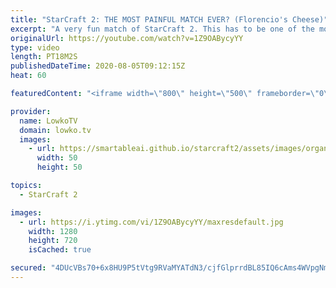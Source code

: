 ```yaml
---
title: "StarCraft 2: THE MOST PAINFUL MATCH EVER? (Florencio's Cheese)"
excerpt: "A very fun match of StarCraft 2. This has to be one of the most painful and smartest games of StarCraft I've casted. In this game Florencio combines two flavours of cheese to create the perfect early game push.  Florencio on Twitch: http://twitch.tv/florenciosc  Get more videos & support my work: http://www.patreon.com/lowkotv"
originalUrl: https://youtube.com/watch?v=1Z9OABycyYY
type: video
length: PT18M2S
publishedDateTime: 2020-08-05T09:12:15Z
heat: 60

featuredContent: "<iframe width=\"800\" height=\"500\" frameborder=\"0\" src=\"https://www.youtube.com/embed/1Z9OABycyYY\" allow=\"accelerometer; autoplay; encrypted-media; gyroscope; picture-in-picture\" allowfullscreen></iframe>"

provider:
  name: LowkoTV
  domain: lowko.tv
  images:
    - url: https://smartableai.github.io/starcraft2/assets/images/organizations/lowko.tv-50x50.jpg
      width: 50
      height: 50

topics:
  - StarCraft 2

images:
  - url: https://i.ytimg.com/vi/1Z9OABycyYY/maxresdefault.jpg
    width: 1280
    height: 720
    isCached: true

secured: "4DUcVBs70+6x8HU9P5tVtg9RVaMYATdN3/cjfGlprrdBL85IQ6cAms4WVpgNmJpGu0rtndkn1964ldVaHlRu0tYDky1mnG/grS+p9BR/vU+Z/DJJU0P0+LWytjkZZdKsN7MEQs47b3/09z6Cxq6S8TX+XUKxKcfMDw5nbMnJgGanDVXrR9HNHeIjkkNTgjm1ZO8znUOBkHhV4GfG/IMVzO9/gzRBxl0OuaukuoHwXE/ttkZG8Iw3skVYSEciibNVOvHizno/B4+cABf+kanOqMfobWkXoPMAuSlZEyXbsuaXRHLdP10tV9Y/wFQvTrtyz+a/5SlvlSYRFBRwS/KSb53nFwQ8xQPLgQItKeIPxmzr4hEofndPDuC/Bd1zMFWn65o8/gEUEE+5xV0lRl+ZzJXnCXwEdIm8vBvPjAlhn49q6xc5Nbax17122+yzLUvi;iZQfhFFQ4fRyN8W5sXDD/w=="
---
```


